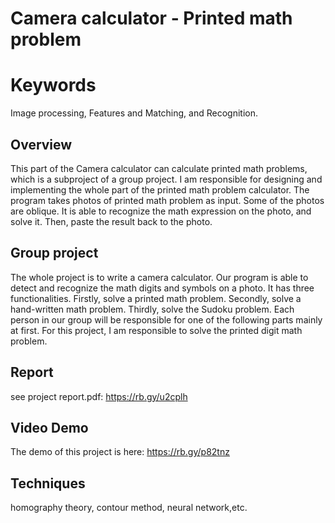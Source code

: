 # Camera calculator - Printed math problem

# Keywords
Image processing, Features and Matching, and Recognition.

## Overview
This part of the Camera calculator can calculate printed math problems, which is a subproject of a group project. 
I am responsible for designing and implementing the whole part of the printed math problem calculator.
The program takes photos of printed math problem as input. Some of the photos are oblique. It is able to recognize the math expression on the photo, and solve it. Then, paste the result back to the photo.

## Group project
The whole project is to write a camera calculator. Our program is able to detect and
recognize the math digits and symbols on a photo. It has three functionalities.
Firstly, solve a printed math problem. Secondly, solve a hand-written math problem.
Thirdly, solve the Sudoku problem. Each person in our group will be responsible for one of
the following parts mainly at first. For this project, I am responsible to solve the printed
digit math problem.

## Report
see project report.pdf: https://rb.gy/u2cplh

## Video Demo
The demo of this project is here: https://rb.gy/p82tnz

## Techniques
homography theory, contour method, neural network,etc.


 
